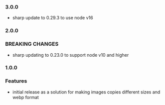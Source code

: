 ### 3.0.0
- sharp update to 0.29.3 to use node v16

### 2.0.0
### BREAKING CHANGES
- sharp updating to 0.23.0 to support node v10 and higher

### 1.0.0
### Features
- initial release as a solution for making images copies different sizes and webp format
